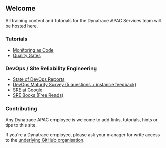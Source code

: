 ## Welcome

All training content and tutorials for the Dynatrace APAC Services team will be hosted here.

### Tutorials

- [Monitoring as Code](tutorials/mac/)
- [Quality Gates](tutorials/qualitygates/)

### DevOps / Site Reliability Engineering

- [State of DevOps Reports](https://www.devops-research.com/research.html#reports)
- [DevOps Maturity Survey (5 questions + instance feedback)](https://www.devops-research.com/quickcheck.html)
- [SRE at Google](https://sre.google/)
- [SRE Books (Free Reads)](https://sre.google/books/)


### Contributing

Any Dynatrace APAC employee is welcome to add links, tutorials, hints or tips to this site.

If you're a Dynatrace employee, please ask your manager for write access to the [underlying GitHub organisation](https://github.com/dt-apac-services).
